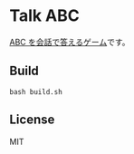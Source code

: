 # Talk ABC

[ABC を会話で答えるゲーム](https://marmooo.github.io/talk-abc/)です。

## Build

```
bash build.sh
```

## License

MIT
